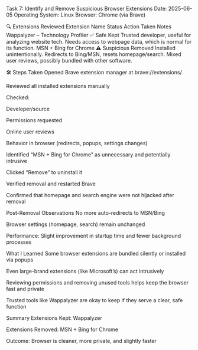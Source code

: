  Task 7: Identify and Remove Suspicious Browser Extensions
Date: 2025-06-05
Operating System: Linux
Browser: Chrome (via Brave)

🔍 Extensions Reviewed
Extension Name                     Status        Action Taken   Notes
Wappalyzer – Technology Profiler  ✅ Safe       Kept           Trusted developer, useful for analyzing website tech. Needs access to webpage data, which is normal for its function.
MSN + Bing for Chrome             ⚠️ Suspicious Removed        Installed unintentionally. Redirects to Bing/MSN, resets homepage/search. Mixed user reviews, possibly bundled with other software.


🛠️ Steps Taken
Opened Brave extension manager at brave://extensions/

Reviewed all installed extensions manually

Checked:

Developer/source

Permissions requested

Online user reviews

Behavior in browser (redirects, popups, settings changes)

Identified “MSN + Bing for Chrome” as unnecessary and potentially intrusive

Clicked “Remove” to uninstall it

Verified removal and restarted Brave

Confirmed that homepage and search engine were not hijacked after removal

 Post-Removal Observations
No more auto-redirects to MSN/Bing

Browser settings (homepage, search) remain unchanged

Performance: Slight improvement in startup time and fewer background processes

What I Learned
Some browser extensions are bundled silently or installed via popups

Even large-brand extensions (like Microsoft’s) can act intrusively

Reviewing permissions and removing unused tools helps keep the browser fast and private

Trusted tools like Wappalyzer are okay to keep if they serve a clear, safe function

Summary
Extensions Kept: Wappalyzer

Extensions Removed: MSN + Bing for Chrome

Outcome: Browser is cleaner, more private, and slightly faster

